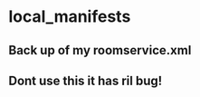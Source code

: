 # local_manifests
Back up of my roomservice.xml 
-----------
Dont use this it has ril bug!
---------
